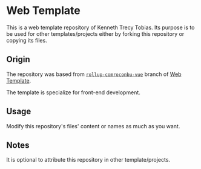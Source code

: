 # Web Template
This is a web template repository of Kenneth Trecy Tobias. Its purpose is to be used for other
templates/projects either by forking this repository or copying its files.

## Origin
The repository was based from [`rollup-comroconbu-vue`] branch of [Web Template].

The template is specialize for front-end development.

## Usage
Modify this repository's files' content or names as much as you want.

## Notes
It is optional to attribute this repository in other template/projects.

[`rollup-comroconbu-vue`]: http://repo.local/KennethTrecy/web_template/src/branch/rollup-comroconbu-vue
[Web Template]: http://repo.local/KennethTrecy/web_template
